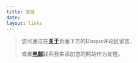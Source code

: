 ```yaml
---
title: 友链
date:
layout: links
---
```

> 您可通过在[**关于**](https://nek0ri.de/about)页面下方的Disqus评论区留言，
>
> 或者[**电邮**](nek0ri@outlook.com)联系我来添加您的网站作为友链。